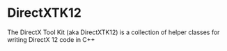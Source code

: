 # DirectXTK12
The DirectX Tool Kit (aka DirectXTK12) is a collection of helper classes for writing DirectX 12 code in C++
